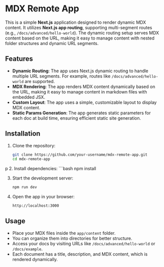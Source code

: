 # MDX Remote App

This is a simple **Next.js** application designed to render dynamic MDX content. It utilizes **Next.js app routing**, supporting multi-segment routes (e.g., `/docs/advanced/hello-world`). The dynamic routing setup serves MDX content based on the URL, making it easy to manage content with nested folder structures and dynamic URL segments.


## Features

- **Dynamic Routing**: The app uses Next.js dynamic routing to handle multiple URL segments. For example, routes like `/docs/advanced/hello-world` are supported.
- **MDX Rendering**: The app renders MDX content dynamically based on the URL, making it easy to manage content in markdown files with embedded JSX.
- **Custom Layout**: The app uses a simple, customizable layout to display MDX content.
- **Static Params Generation**: The app generates static parameters for each doc at build time, ensuring efficient static site generation.

## Installation

1. Clone the repository:

   ```bash
   git clone https://github.com/your-username/mdx-remote-app.git
   cd mdx-remote-app
p
2. Install dependencies:
    ```bash
    npm install

3. Start the development server:
    ```bash
    npm run dev

4. Open the app in your browser:
    ```bash
    http://localhost:3000
    

## Usage
- Place your MDX files inside the `app/content` folder.
- You can organize them into directories for better structure.
- Access your docs by visiting URLs like `/docs/advanced/hello-world` or `/docs/example`.
- Each document has a title, description, and MDX content, which is rendered dynamically.

